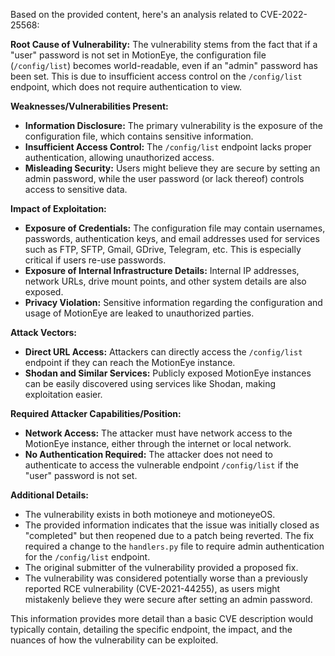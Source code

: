 Based on the provided content, here's an analysis related to CVE-2022-25568:

**Root Cause of Vulnerability:**
The vulnerability stems from the fact that if a "user" password is not set in MotionEye, the configuration file (`/config/list`) becomes world-readable, even if an "admin" password has been set. This is due to insufficient access control on the `/config/list` endpoint, which does not require authentication to view.

**Weaknesses/Vulnerabilities Present:**
*   **Information Disclosure:** The primary vulnerability is the exposure of the configuration file, which contains sensitive information.
*   **Insufficient Access Control:** The `/config/list` endpoint lacks proper authentication, allowing unauthorized access.
*   **Misleading Security:** Users might believe they are secure by setting an admin password, while the user password (or lack thereof) controls access to sensitive data.

**Impact of Exploitation:**
*   **Exposure of Credentials:** The configuration file may contain usernames, passwords, authentication keys, and email addresses used for services such as FTP, SFTP, Gmail, GDrive, Telegram, etc. This is especially critical if users re-use passwords.
*   **Exposure of Internal Infrastructure Details:** Internal IP addresses, network URLs, drive mount points, and other system details are also exposed.
*   **Privacy Violation:** Sensitive information regarding the configuration and usage of MotionEye are leaked to unauthorized parties.

**Attack Vectors:**
*   **Direct URL Access:** Attackers can directly access the `/config/list` endpoint if they can reach the MotionEye instance.
*   **Shodan and Similar Services:** Publicly exposed MotionEye instances can be easily discovered using services like Shodan, making exploitation easier.

**Required Attacker Capabilities/Position:**
*   **Network Access:** The attacker must have network access to the MotionEye instance, either through the internet or local network.
*   **No Authentication Required:** The attacker does not need to authenticate to access the vulnerable endpoint `/config/list` if the "user" password is not set.

**Additional Details:**
*   The vulnerability exists in both motioneye and motioneyeOS.
*   The provided information indicates that the issue was initially closed as "completed" but then reopened due to a patch being reverted. The fix required a change to the `handlers.py` file to require admin authentication for the `/config/list` endpoint.
*   The original submitter of the vulnerability provided a proposed fix.
*   The vulnerability was considered potentially worse than a previously reported RCE vulnerability (CVE-2021-44255), as users might mistakenly believe they were secure after setting an admin password.

This information provides more detail than a basic CVE description would typically contain, detailing the specific endpoint, the impact, and the nuances of how the vulnerability can be exploited.